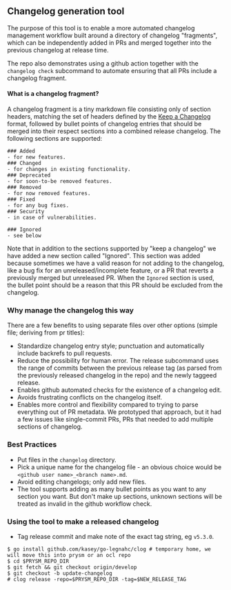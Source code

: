## Changelog generation tool

The purpose of this tool is to enable a more automated changelog management workflow built around
a directory of changelog "fragments", which can be independently added in PRs and merged together
into the previous changelog at release time.

The repo also demonstrates using a github action together with the `changelog check` subcommand 
to automate ensuring that all PRs include a changelog fragment. 

#### What is a changelog fragment?

A changelog fragment is a tiny markdown file consisting only of section headers, matching the set 
of headers defined by the [Keep a Changelog](https://keepachangelog.com/en/1.1.0/) format, followed by
bullet points of changelog entries that should be merged into their respect sections into
a combined release changelog. The following sections are supported:
```
### Added
- for new features.
### Changed
- for changes in existing functionality.
### Deprecated
- for soon-to-be removed features.
### Removed
- for now removed features.
### Fixed
- for any bug fixes.
### Security
- in case of vulnerabilities.

### Ignored
- see below
```

Note that in addition to the sections supported by "keep a changelog" we have added a new section called
"Ignored". This section was added because sometimes we have a valid reason for not adding to the changelog,
like a bug fix for an unreleased/incomplete feature, or a PR that reverts a previously merged but unreleased PR.
When the `Ignored` section is used, the bullet point should be a reason that this PR should be excluded
from the changelog.

### Why manage the changelog this way

There are a few benefits to using separate files over other options (simple file; deriving from pr titles):
- Standardize changelog entry style; punctuation and automatically include backrefs to pull requests.
- Reduce the possibility for human error. The release subcommand uses the range of commits between the
  previous release tag (as parsed from the previously released changelog in the repo) and the newly taggeed
  release.
- Enables github automated checks for the existence of a changelog edit.
- Avoids frustrating conflicts on the changelog itself.
- Enables more control and flexibility compared to trying to parse everything out of PR metadata. We prototyped
  that approach, but it had a few issues like single-commit PRs, PRs that needed to add multiple sections of changelog.

### Best Practices

- Put files in the `changelog` directory.
- Pick a unique name for the changelog file - an obvious choice would be `<github user name>_<branch name>.md`.
- Avoid editing changelogs; only add new files.
- The tool supports adding as many bullet points as you want to any section you want. But don't make up sections,
  unknown sections will be treated as invalid in the github workflow check.

### Using the tool to make a released changelog

- Tag release commit and make note of the exact tag string, eg `v5.3.0`.
```
$ go install github.com/kasey/go-legnahc/clog # temporary home, we will move this into prysm or an ocl repo
$ cd $PRYSM_REPO_DIR
$ git fetch && git checkout origin/develop
$ git checkout -b update-changelog
# clog release -repo=$PRYSM_REPO_DIR -tag=$NEW_RELEASE_TAG
```
